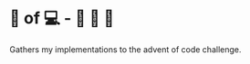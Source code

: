 # :calendar: of :computer:  - :christmas_tree: :santa: :gift:

Gathers my implementations to the advent of code challenge.
